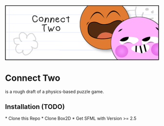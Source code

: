 ![Header](https://github.com/Henningson/Connect2/blob/master/assets/Readme/ReadmeHeader.png)

<h1>Connect Two</h1>

is a rough draft of a physics-based puzzle game.

<h2>Installation (TODO)</h2>
* Clone this Repo
* Clone Box2D
* Get SFML with Version >= 2.5
